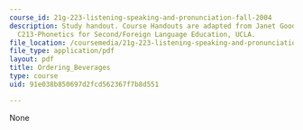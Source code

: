 ```yaml
---
course_id: 21g-223-listening-speaking-and-pronunciation-fall-2004
description: Study handout. Course Handouts are adapted from Janet Goodwin's AP&TESL
  C213-Phonetics for Second/Foreign Language Education, UCLA.
file_location: /coursemedia/21g-223-listening-speaking-and-pronunciation-fall-2004/91e038b850697d2fcd562367f7b8d551_MIT21G_223F04_ordering_bag.pdf
file_type: application/pdf
layout: pdf
title: Ordering_Beverages
type: course
uid: 91e038b850697d2fcd562367f7b8d551

---
```

None